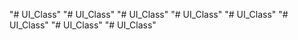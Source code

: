 "# UI_Class" 
"# UI_Class" 
"# UI_Class" 
"# UI_Class" 
"# UI_Class" 
"# UI_Class" 
"# UI_Class" 
"# UI_Class" 
